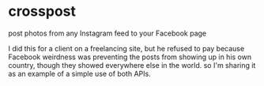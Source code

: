 # crosspost
post photos from any Instagram feed to your Facebook page

I did this for a client on a freelancing site, but he refused to pay because Facebook weirdness was preventing the posts from showing up in his own country, though they showed everywhere else in the world. so I'm sharing it as an example of a simple use of both APIs.
